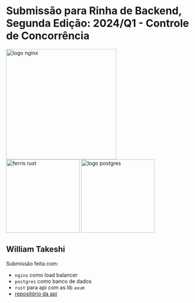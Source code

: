 # Submissão para Rinha de Backend, Segunda Edição: 2024/Q1 - Controle de Concorrência


<img src="https://upload.wikimedia.org/wikipedia/commons/c/c5/Nginx_logo.svg" alt="logo nginx" width="300" height="auto">
<br />
<img src="https://rustacean.net/assets/rustacean-orig-noshadow.svg" alt="ferris rust" width="200" height="auto">
<img src="https://upload.wikimedia.org/wikipedia/commons/2/29/Postgresql_elephant.svg" alt="logo postgres" width="200" height="auto">


## William Takeshi
Submissão feita com:
- `nginx` como load balancer
- `postgres` como banco de dados
- `rust` para api com as lib `axum`
- [repositório da api](https://github.com/WilliamTakeshi/rinha-rust)
